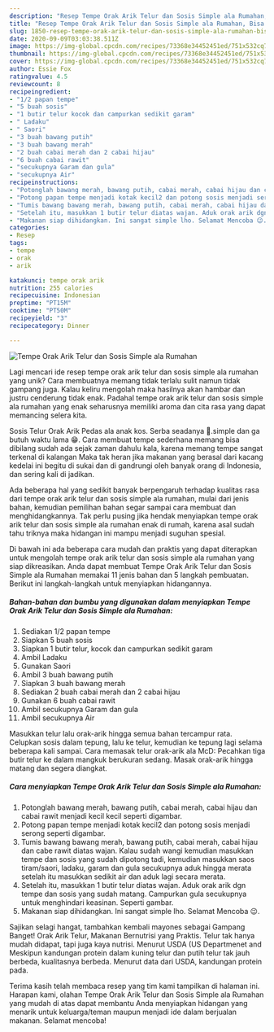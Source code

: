 ```yaml
---
description: "Resep Tempe Orak Arik Telur dan Sosis Simple ala Rumahan, Bisa Manjain Lidah"
title: "Resep Tempe Orak Arik Telur dan Sosis Simple ala Rumahan, Bisa Manjain Lidah"
slug: 1850-resep-tempe-orak-arik-telur-dan-sosis-simple-ala-rumahan-bisa-manjain-lidah
date: 2020-09-09T03:03:38.511Z
image: https://img-global.cpcdn.com/recipes/73368e34452451ed/751x532cq70/tempe-orak-arik-telur-dan-sosis-simple-ala-rumahan-foto-resep-utama.jpg
thumbnail: https://img-global.cpcdn.com/recipes/73368e34452451ed/751x532cq70/tempe-orak-arik-telur-dan-sosis-simple-ala-rumahan-foto-resep-utama.jpg
cover: https://img-global.cpcdn.com/recipes/73368e34452451ed/751x532cq70/tempe-orak-arik-telur-dan-sosis-simple-ala-rumahan-foto-resep-utama.jpg
author: Essie Fox
ratingvalue: 4.5
reviewcount: 8
recipeingredient:
- "1/2 papan tempe"
- "5 buah sosis"
- "1 butir telur kocok dan campurkan sedikit garam"
- " Ladaku"
- " Saori"
- "3 buah bawang putih"
- "3 buah bawang merah"
- "2 buah cabai merah dan 2 cabai hijau"
- "6 buah cabai rawit"
- "secukupnya Garam dan gula"
- "secukupnya Air"
recipeinstructions:
- "Potonglah bawang merah, bawang putih, cabai merah, cabai hijau dan cabai rawit menjadi kecil kecil seperti digambar."
- "Potong papan tempe menjadi kotak kecil2 dan potong sosis menjadi serong seperti digambar."
- "Tumis bawang bawang merah, bawang putih, cabai merah, cabai hijau dan cabe rawit diatas wajan. Kalau sudah wangi kemudian masukkan tempe dan sosis yang sudah dipotong tadi, kemudian masukkan saos tiram/saori, ladaku, garam dan gula secukupnya aduk hingga merata setelah itu masukkan sedikit air dan aduk lagi secara merata."
- "Setelah itu, masukkan 1 butir telur diatas wajan. Aduk orak arik dgn tempe dan sosis yang sudah matang. Campurkan gula secukupnya untuk menghindari keasinan. Seperti gambar."
- "Makanan siap dihidangkan. Ini sangat simple lho. Selamat Mencoba 😉."
categories:
- Resep
tags:
- tempe
- orak
- arik

katakunci: tempe orak arik 
nutrition: 255 calories
recipecuisine: Indonesian
preptime: "PT15M"
cooktime: "PT50M"
recipeyield: "3"
recipecategory: Dinner

---
```



![Tempe Orak Arik Telur dan Sosis Simple ala Rumahan](https://img-global.cpcdn.com/recipes/73368e34452451ed/751x532cq70/tempe-orak-arik-telur-dan-sosis-simple-ala-rumahan-foto-resep-utama.jpg)

Lagi mencari ide resep tempe orak arik telur dan sosis simple ala rumahan yang unik? Cara membuatnya memang tidak terlalu sulit namun tidak gampang juga. Kalau keliru mengolah maka hasilnya akan hambar dan justru cenderung tidak enak. Padahal tempe orak arik telur dan sosis simple ala rumahan yang enak seharusnya memiliki aroma dan cita rasa yang dapat memancing selera kita.

Sosis Telur Orak Arik Pedas ala anak kos. Serba seadanya 🤭.simple dan ga butuh waktu lama 😁. Cara membuat tempe sederhana memang bisa dibilang sudah ada sejak zaman dahulu kala, karena memang tempe sangat terkenal di kalangan Maka tak heran jika makanan yang berasal dari kacang kedelai ini begitu di sukai dan di gandrungi oleh banyak orang di Indonesia, dan sering kali di jadikan.

Ada beberapa hal yang sedikit banyak berpengaruh terhadap kualitas rasa dari tempe orak arik telur dan sosis simple ala rumahan, mulai dari jenis bahan, kemudian pemilihan bahan segar sampai cara membuat dan menghidangkannya. Tak perlu pusing jika hendak menyiapkan tempe orak arik telur dan sosis simple ala rumahan enak di rumah, karena asal sudah tahu triknya maka hidangan ini mampu menjadi suguhan spesial.


Di bawah ini ada beberapa cara mudah dan praktis yang dapat diterapkan untuk mengolah tempe orak arik telur dan sosis simple ala rumahan yang siap dikreasikan. Anda dapat membuat Tempe Orak Arik Telur dan Sosis Simple ala Rumahan memakai 11 jenis bahan dan 5 langkah pembuatan. Berikut ini langkah-langkah untuk menyiapkan hidangannya.

<!--inarticleads1-->

##### Bahan-bahan dan bumbu yang digunakan dalam menyiapkan Tempe Orak Arik Telur dan Sosis Simple ala Rumahan:

1. Sediakan 1/2 papan tempe
1. Siapkan 5 buah sosis
1. Siapkan 1 butir telur, kocok dan campurkan sedikit garam
1. Ambil  Ladaku
1. Gunakan  Saori
1. Ambil 3 buah bawang putih
1. Siapkan 3 buah bawang merah
1. Sediakan 2 buah cabai merah dan 2 cabai hijau
1. Gunakan 6 buah cabai rawit
1. Ambil secukupnya Garam dan gula
1. Ambil secukupnya Air


Masukkan telur lalu orak-arik hingga semua bahan tercampur rata. Celupkan sosis dalam tepung, lalu ke telur, kemudian ke tepung lagi selama beberapa kali sampai. Cara memasak telur orak-arik ala McD: Pecahkan tiga butir telur ke dalam mangkuk berukuran sedang. Masak orak-arik hingga matang dan segera diangkat. 

<!--inarticleads2-->

##### Cara menyiapkan Tempe Orak Arik Telur dan Sosis Simple ala Rumahan:

1. Potonglah bawang merah, bawang putih, cabai merah, cabai hijau dan cabai rawit menjadi kecil kecil seperti digambar.
1. Potong papan tempe menjadi kotak kecil2 dan potong sosis menjadi serong seperti digambar.
1. Tumis bawang bawang merah, bawang putih, cabai merah, cabai hijau dan cabe rawit diatas wajan. Kalau sudah wangi kemudian masukkan tempe dan sosis yang sudah dipotong tadi, kemudian masukkan saos tiram/saori, ladaku, garam dan gula secukupnya aduk hingga merata setelah itu masukkan sedikit air dan aduk lagi secara merata.
1. Setelah itu, masukkan 1 butir telur diatas wajan. Aduk orak arik dgn tempe dan sosis yang sudah matang. Campurkan gula secukupnya untuk menghindari keasinan. Seperti gambar.
1. Makanan siap dihidangkan. Ini sangat simple lho. Selamat Mencoba 😉.


Sajikan selagi hangat, tambahkan kembali mayones sebagai Gampang Banget! Orak Arik Telur, Makanan Bernutrisi yang Praktis. Telur tak hanya mudah didapat, tapi juga kaya nutrisi. Menurut USDA (US Departmenet and Meskipun kandungan protein dalam kuning telur dan putih telur tak jauh berbeda, kualitasnya berbeda. Menurut data dari USDA, kandungan protein pada. 

Terima kasih telah membaca resep yang tim kami tampilkan di halaman ini. Harapan kami, olahan Tempe Orak Arik Telur dan Sosis Simple ala Rumahan yang mudah di atas dapat membantu Anda menyiapkan hidangan yang menarik untuk keluarga/teman maupun menjadi ide dalam berjualan makanan. Selamat mencoba!
